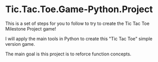 # Tic.Tac.Toe.Game-Python.Project
This is a set of steps for you to follow to try to create the Tic Tac Toe Milestone Project game!

I will apply the main tools in Python to create this "Tic Tac Toe" simple version game.

The main goal is this project is to reforce function concepts.
